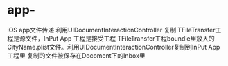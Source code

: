 # app-
iOS app文件传递 利用UIDocumentInteractionController 复制
TFileTransfer工程是源文件，InPut App 工程是接受工程
TFileTransfer工程boundle里放入的CityName.plist文件。利用UIDocumentInteractionController复制到InPut App工程里
复制的文件被保存在Docoment下的Inbox里
